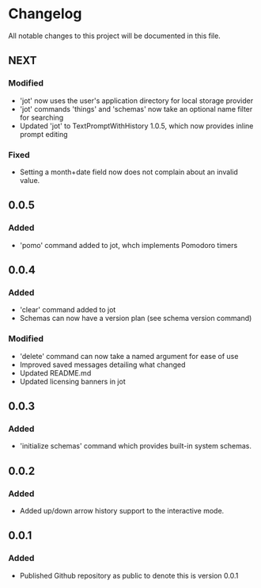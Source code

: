 # Changelog

All notable changes to this project will be documented in this file.

## NEXT

### Modified

- 'jot' now uses the user's application directory for local storage provider
- 'jot' commands 'things' and 'schemas' now take an optional name filter for searching
- Updated 'jot' to TextPromptWithHistory 1.0.5, which now provides inline prompt editing

### Fixed

- Setting a month+date field now does not complain about an invalid value.

## 0.0.5

### Added

- 'pomo' command added to jot, whch implements Pomodoro timers

## 0.0.4

### Added

- 'clear' command added to jot
- Schemas can now have a version plan (see schema version command)

### Modified

- 'delete' command can now take a named argument for ease of use
- Improved saved messages detailing what changed
- Updated README.md
- Updated licensing banners in jot

## 0.0.3

### Added

- 'initialize schemas' command which provides built-in system schemas.

## 0.0.2

### Added

- Added up/down arrow history support to the interactive mode.

## 0.0.1

### Added

- Published Github repository as public to denote this is version 0.0.1